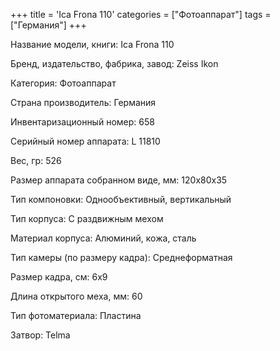 +++
title = 'Ica Frona 110'
categories = ["Фотоаппарат"]
tags = ["Германия"]
+++

Название модели, книги: Ica Frona 110

Бренд, издательство, фабрика, завод: Zeiss Ikon

Категория: Фотоаппарат

Страна производитель: Германия

Инвентаризационный номер: 658

Серийный номер аппарата: L 11810

Вес, гр: 526

Размер аппарата  собранном виде, мм: 120x80x35

Тип компоновки: Однообъективный, вертикальный

Тип корпуса: С раздвижным мехом

Материал корпуса: Алюминий, кожа, сталь

Тип камеры (по размеру кадра): Среднеформатная

Размер кадра, см: 6x9

Длина открытого меха, мм: 60

Тип фотоматериала: Пластина

Затвор: Telma

